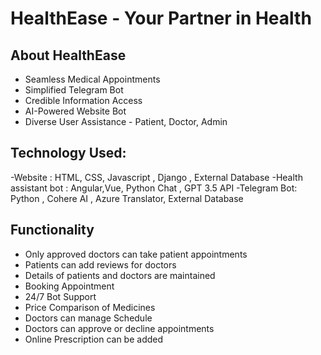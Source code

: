 # HealthEase - Your Partner in Health



## About HealthEase
- Seamless Medical Appointments
- Simplified Telegram Bot
- Credible Information Access
- AI-Powered Website Bot
- Diverse User Assistance - Patient, Doctor, Admin

## Technology Used:
-Website : HTML, CSS, Javascript , Django , External Database
-Health assistant bot : Angular,Vue, Python Chat , GPT 3.5 API
-Telegram Bot: Python , Cohere AI , Azure Translator, External Database

## Functionality

- Only approved doctors can take patient appointments
- Patients can add reviews for doctors
- Details of patients and doctors are maintained
- Booking Appointment
- 24/7 Bot Support
- Price Comparison of Medicines
- Doctors can manage Schedule
- Doctors can approve or decline appointments
- Online Prescription can be added





